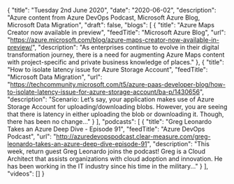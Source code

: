 {
  "title": "Tuesday 2nd June 2020",
  "date": "2020-06-02",
  "description": "Azure content from Azure DevOps Podcast, Microsoft Azure Blog, Microsoft Data Migration",
  "draft": false,
  "blogs": [
    {
      "title": "Azure Maps Creator now available in preview",
      "feedTitle": "Microsoft Azure Blog",
      "url": "https://azure.microsoft.com/blog/azure-maps-creator-now-available-in-preview/",
      "description": "As enterprises continue to evolve in their digital transformation journey, there is a need for augmenting Azure Maps content with project-specific and private business knowledge of places."
    },
    {
      "title": "How to isolate latency issue for Azure Storage Account",
      "feedTitle": "Microsoft Data Migration",
      "url": "https://techcommunity.microsoft.com/t5/azure-paas-developer-blog/how-to-isolate-latency-issue-for-azure-storage-account/ba-p/1430656",
      "description": "Scenario: Let’s say, your application makes use of Azure Storage Account for uploading/downloading blobs. However, you are seeing that there is latency in either uploading the blob or downloading it. Though, there has been no change..."
    }
  ],
  "podcasts": [
    {
      "title": "Greg Leonardo Takes an Azure Deep Dive - Episode 91",
      "feedTitle": "Azure DevOps Podcast",
      "url": "http://azuredevopspodcast.clear-measure.com/greg-leonardo-takes-an-azure-deep-dive-episode-91",
      "description": "This week, return guest Greg Leonardo joins the podcast! Greg is a Cloud Architect that assists organizations with cloud adoption and innovation. He has been working in the IT industry since his time in the military..."
    }
  ],
  "videos": []
}